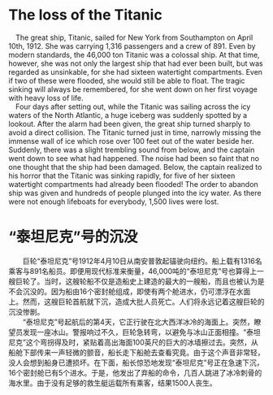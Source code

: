 # The loss of the Titanic
&emsp;The great ship, Titanic, sailed for New York from Southampton on April 10th, 1912. She was carrying 1,316 passengers and a crew of 891. Even by modern standards, the 46,000 ton Titanic was a colossal ship. At that time, however, she was not only the largest ship that had ever been built, but was regarded as unsinkable, for she had sixteen watertight compartments. Even if two of these were flooded, she would still be able to float. The tragic sinking will always be remembered, for she went down on her first voyage with heavy loss of life.  
&emsp;Four days after setting out, while the Titanic was sailing across the icy waters of the North Atlantic, a huge iceberg was suddenly spotted by a lookout. After the alarm had been given, the great ship turned sharply to avoid a direct collision. The Titanic turned just in time, narrowly missing the immense wall of ice which rose over 100 feet out of the water beside her. Suddenly, there was a slight trembling sound from below, and the captain went down to see what had happened. The noise had been so faint that no one thought that the ship had been damaged. Below, the captain realized to his horror that the Titanic was sinking rapidly, for five of her sixteen watertight compartments had already been flooded! The order to abandon ship was given and hundreds of people plunged into the icy water. As there were not enough lifeboats for everybody, 1,500 lives were lost.  
# “泰坦尼克”号的沉没
&emsp;&emsp;巨轮“泰坦尼克”号1912年4月10日从南安普敦起锚驶向纽约。船上载有1316名乘客与891名船员。即便用现代标准来衡量，46,000吨的“泰坦尼克”号也算得上一艘巨轮了。当时，这艘轮船不仅是造船史上建造的最大的一艘船，而且也被认为是不会沉没的。因为船由16个密封舱组成，即使有两个舱进水，仍可漂浮在水面上。然而，这艘巨轮首航就下沉，造成大批人员死亡。人们将永远记着这艘巨轮的沉没惨剧。  
&emsp;&emsp;“泰坦尼克”号起航后的第4天，它正行驶在北大西洋冰冷的海面上。突然，瞭望员发现一座冰山。警报响过不久，巨轮急转弯，以避免与冰山正面相撞。“泰坦尼克”这个弯拐得及时，紧贴着高出海面100英尺的巨大的冰墙擦过去。突然，从船舱下部传来一声轻微的颤音，船长走下船舱去查看究竟。由于这个声音非常轻，没人会想到船身已遭损坏。在下面，船长惊恐地发现“泰坦尼克”号正在急速下沉，16个密封舱已有5个进水。于是，他发出了弃船的命令，几百人跳进了冰冷刺骨的海水里。由于没有足够的救生艇运载所有乘客，结果1500人丧生。  